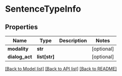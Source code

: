# SentenceTypeInfo

## Properties
Name | Type | Description | Notes
------------ | ------------- | ------------- | -------------
**modality** | **str** |  | [optional] 
**dialog_act** | **list[str]** |  | [optional] 

[[Back to Model list]](../README.md#documentation-for-models) [[Back to API list]](../README.md#documentation-for-api-endpoints) [[Back to README]](../README.md)

